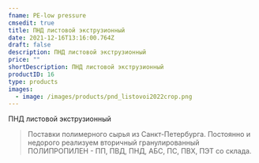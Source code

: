 ```yaml
---
fname: PE-low pressure
cmsedit: true
title: ПНД листовой экструзионный
date: 2021-12-16T13:16:00.764Z
draft: false
description: ПНД листовой экструзионный
price: ""
shortDescription: ПНД листовой экструзионный
productID: 16
type: products
images:
  - image: /images/products/pnd_listovoi2022crop.png
---
```

ПНД листовой экструзионный

> Поставки полимерного сырья из Санкт-Петербурга. Постоянно и недорого реализуем вторичный гранулированный ПОЛИПРОПИЛЕН - ПП, ПВД, ПНД, АБС, ПС, ПВХ, ПЭТ со склада.